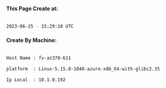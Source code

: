 
   
#### This Page Create at:

```bash

2023-06-25 - 15:29:10 UTC

```

#### Create By Machine:

```bash

Host Name : fv-az370-611

platform  : Linux-5.15.0-1040-azure-x86_64-with-glibc2.35

Ip Local  : 10.1.0.192

```

